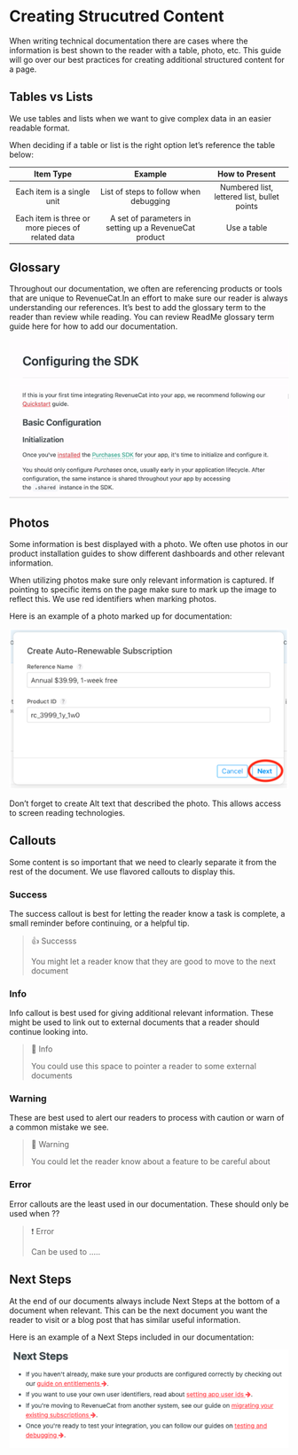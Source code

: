 # Creating Strucutred Content 

When writing technical documentation there are cases where the information is best shown to the reader with a table, photo, etc. This guide will go over our best practices for creating additional structured content for a page.

## Tables vs Lists

We use tables and lists when we want to give complex data in an easier readable format.

When deciding if a table or list  is the right option let’s reference the table below:

| Item Type  |      Example      |  How to Present |
|:------------:|:-----------------:|:----------------:|
|Each item is a single unit |  List of steps to follow when debugging  | Numbered list, lettered list, bullet points |
| Each item is three or more pieces of related data |    A set of parameters in setting up a RevenueCat product |   Use a table  |


## Glossary
Throughout our documentation, we often are referencing products or tools that are unique to RevenueCat.In an effort to make sure our reader is always understanding our references. It’s best to add the glossary term to the reader than review while reading. You can review ReadMe glossary term guide here for how to add our documentation. 
<div align='center'>
<img src="ezgif.com-gif-maker.gif"/>
</div>

## Photos
Some information is best displayed with a photo. We often use photos in our product installation guides to show different dashboards and other relevant information. 

When utilizing photos make sure only relevant information is captured. If pointing to specific items on the page make sure to mark up the image to reflect this. We use red identifiers when marking photos.

Here is an example of a photo marked up for documentation:
<div align='center'>
<img src='Screen Shot 2021-05-17 at 4.27.00 PM.png'/>
</div>

Don’t forget to create Alt text that described the photo. This allows access to screen reading technologies.

## Callouts
Some content is so important that we need to clearly separate it from the rest of the document. We use flavored callouts to display this. 

### Success
The success callout is best for letting the reader know a task is complete,  a small reminder before continuing, or a helpful tip. 

> 👍  Successs
> 
> You might let a reader know that they are good to move to the next document


### Info 
Info callout is best used for giving additional relevant information. These might be used to link out to external documents that a reader should continue looking into. 

>📘  Info
> 
> You could use this space to pointer a reader to some external documents


### Warning 
These are best used to alert our readers to process with caution or warn of a common mistake we see. 

> 🚧  Warning
> 
> You could let the reader know about a feature to be careful about
  
### Error
Error callouts are the least used in our documentation. These should only be used when ??

>❗  Error
> 
> Can be used to .....


## Next Steps 
At the end of our documents always include Next Steps at the bottom of a document when relevant. This can be the next document you want the reader to visit or a blog post that has similar useful information. 

Here is an example of a Next Steps included in our documentation:

<img src='Screen Shot 2021-05-17 at 4.24.09 PM.png'/>
